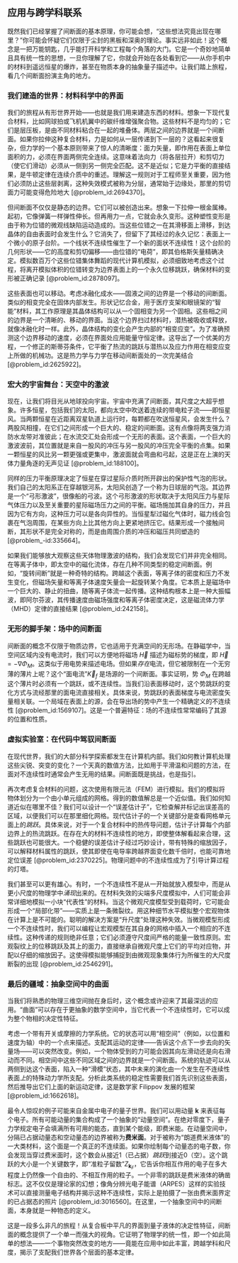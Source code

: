 ## 应用与跨学科联系

既然我们已经掌握了间断面的基本原理，你可能会想，“这些想法究竟出现在哪里？”你可能会怀疑它们仅限于尘封的黑板和深奥的理论。事实远非如此！这个概念是一把万能钥匙，几乎能打开科学和工程每个角落的大门。它是一个奇妙地简单且具有统一性的思想，一旦你理解了它，你就会开始在各处看到它——从你手机中的材料到遥远恒星的爆炸，甚至在物质本身的抽象量子描述中。让我们踏上旅程，看几个间断面扮演主角的地方。

### 我们建造的世界：材料科学中的界面

我们的旅程从有形世界开始——也就是我们用来建造东西的材料。想象一下现代复合材料，比如网球拍或飞机机翼中的碳纤维增强聚合物。这些材料不是均匀的；它们是层压板，是由不同材料粘合在一起的堆叠体。两层之间的边界就是一个间断面。如果你拉伸这种复合材料，力是如何从一层传递到下一层的？这看起来很复杂，但力学的一个基本原则带来了惊人的清晰度：面力矢量，即作用在表面上单位面积的力，必须在界面两侧完全连续。这意味着法向力（将各层拉开）和剪切力（使它们滑动）必须从一侧到另一侧完全匹配。这不是近似；它是力平衡的直接结果，是牛顿定律在连续介质中的重述。理解这一规则对于工程师至关重要，因为他们必须防止这些层剥离，这种失效模式被称为分层，通常始于边缘处，那里的剪切面力可能变得危险地大 [@problem_id:2694370]。

但间断面不仅仅是静态的边界。它们可以被创造出来。想象一下拉伸一根金属棒。起初，它像弹簧一样弹性伸长。但再用力一点，它就会永久变形。这种塑性变形是由于称为位错的微观线缺陷运动造成的。当这些位错之一在其滑移面上滑移，到达晶体的自由表面时会发生什么？它消失了，但留下了其经过的永久记忆：表面上一个微小的原子台阶。一个线状不连续性催生了一个新的面状不连续性！这个台阶的几何形状——它的高度和剪切偏移——由位错的“电荷”，即其伯格斯矢量精确决定。模拟数百万个这些位错集体舞蹈的现代计算机模拟，必须细致地考虑这个过程，将离开模拟体积的位错转变为边界表面上的一个永久位移跳跃，确保材料的变形被正确记录 [@problem_id:2878097]。

这些表面也可以移动。考虑冰融化成水——固液之间的边界是一个移动的间断面。类似的相变完全在固体内部发生。形状记忆合金，用于医疗支架和眼镜架的“智能”材料，其工作原理是其晶体结构可以从一个固相变为另一个固相。这些相之间的边界是一个清晰的、移动的界面。当这个边界扫过材料时，潜热被吸收或释放，就像冰融化时一样。此外，晶体结构的变化会产生内部的“相变应变”。为了准确预测这个边界移动的速度，必须在界面处应用能量守恒定律。这导出了一个优美的方程，一个修正的斯蒂芬条件，它平衡了热流的跳跃与潜热以及应力作用在相变应变上所做的机械功。这是热力学与力学在移动间断面处的一次完美结合 [@problem_id:2625922]。

### 宏大的宇宙舞台：天空中的激波

现在，让我们将目光从地球投向宇宙。宇宙中充满了间断面，其尺度之大超乎想象。许多恒星，包括我们的太阳，都向太空中吹送着连续的带电粒子流——即恒星风。当两颗恒星在近距离双星轨道上运行时，每颗都在吹送恒星风，会发生什么？两股风相撞，在它们之间形成一个巨大的、稳定的间断面。这有点像将两支强力消防水龙带对准彼此；在水流交汇处会形成一个无形的表面。这个表面，一个巨大的激波波前，其位置就是来自一股风的冲压与另一股风的冲压完全平衡的点集。如果一颗恒星的风比另一颗更强或更集中，激波面就会弯曲和弓起，这是正在上演的天体力量角逐的无声见证 [@problem_id:188100]。

同样的压力平衡原理决定了恒星在穿过星际介质时所开辟出的保护性气泡的形状。我们自己的太阳系正在穿越银河系，太阳风创造了一个称为日球层的气泡。其边界是一个“弓形激波”，很像船的弓波。这个弓形激波的形状取决于太阳风压力与星际气体压力以及至关重要的星际磁场压力之间的平衡。磁场施加其自身的压力，并且因为它有方向，这种压力可以是各向异性的。当恒星犁过磁化气体时，磁力线会包裹在气泡周围，在某些方向上比其他方向上更紧地挤压它。结果形成一个接触间断，其形状不是完全对称的，而是由周围介质的冲压和磁压共同塑造的 [@problem_-id:335664]。

如果我们能够放大观察这些天体物理激波的结构，我们会发现它们并非完全相同。在等离子体中，即太空中的磁化流体，存在几种不同类型的稳定间断面。例如，“旋转间断”就是一种奇特的结构。跨越这个表面，等离子体的密度和压力不发生变化，但磁场矢量和等离子体速度矢量会一起旋转某个角度。它本质上是磁场中一个巨大的、静止的扭曲，随等离子体流一起传播。这种结构根本上是一种大振幅波，即阿尔芬波，其传播速度由磁场强度和等离子体密度决定，这是磁流体力学（MHD）定律的直接结果 [@problem_id:242158]。

### 无形的脚手架：场中的间断面

间断面的概念不仅限于物质边界，它也适用于充满空间的无形场。在静磁学中，当空间区域内没有电流时，我们可以方便地将磁场 $\vec{H}$ 描述为磁标势的梯度，即 $\vec{H} = -\nabla \Phi_M$。这类似于用电势来描述电场。但如果*存在*电流，但它被限制在一个无穷薄的薄片上呢？这个“面电流”$\vec{K}_f$ 是场源的一个间断面。事实证明，势 $\Phi_M$ 在跨越这个薄片时必须有一个跳跃，或不连续性。当我们沿表面移动时，这个势跳跃的变化方式与流经那里的面电流直接相关。具体来说，势跳跃的表面梯度与电流密度矢量相关联。一个局域在表面上的源，会在导出场的势中产生一个精确定义的不连续性 [@problem_id:1569107]。这是一个普遍特征：场的不连续性常常编码了其源的位置和性质。

### 虚拟实验室：在代码中驾驭间断面

在现代世界，我们的大部分科学探索都发生在计算机内部。我们如何教计算机处理这些尖锐、突变的变化？一个天真的数值方法，比如用于平滑温和问题的方法，在面对不连续性时通常会产生无用的结果。间断面既是挑战，也是指引。

再次考虑复合材料的问题，这次使用有限元法（FEM）进行模拟。我们的模拟将物体划分为一个由小单元组成的网格。得到的数值解总是一个近似值。我们如何知道近似在哪里不佳？我们可以设计一个“误差估计子”，它检查解并标记出误差高的区域，以便我们可以在那里细化网格。现代估计子的一个关键部分是查看网格单元面上的*跳跃*。具体来说，对于一个复合材料中的热传导问题，估计子计算每个内部边界上的热流跳跃。在存在大的材料不连续性的地方，即使整体解看起来合理，这些跳跃也可能很大。一个稳健的误差估计子经过巧妙设计，带有特殊的缩放因子，可以解释材料属性的跳跃，使其即使在电导率跨越界面变化数千倍时，也能可靠地定位误差 [@problem_id:2370225]。物理问题中的不连续性成为了引导计算过程的灯塔。

我们甚至可以更有雄心。有时，一个不连续性不是从一开始就放入模型中，而是从更小尺度的物理学中*涌现*出来的。在材料失效的尖端多尺度模拟中，人们可能会非常详细地模拟一小块“代表性”的材料。当这个微观尺度模型受到载荷时，它可能会形成一个“局部化带”——实质上是一条微裂纹。用这种细节水平模拟整个宏观物体在计算上是不可能的。聪明的解决方案是“升尺度”处理这种失效。当微观模型形成一个不连续性时，我们可以编程让宏观模型在其自身的网格中插入一个相应的不连续性。这种传递的规则绝非任意；它们必须遵守尺度间严格的能量一致性原则。宏观裂纹上的位移跳跃及其上的面力，直接继承自微观尺度上它们的平均对应物，并配以仔细的缩放因子。这使得模拟能够捕捉到由微观现象集体行为所催生的大尺度断裂的出现 [@problem_id:2546291]。

### 最后的疆域：抽象空间中的曲面

当我们将熟悉的物理三维空间抛在身后时，这个概念或许迎来了其最深远的应用。“曲面”可以存在于更抽象的数学空间中，当它代表一个不连续性时，它可以成为整个物相的决定性特征。

考虑一个带有开关或摩擦的力学系统。它的状态可以用“相空间”（例如，以位置和速度为轴）中的一个点来描述。支配其运动的定律——告诉这个点下一步去向的矢量场——可以突然改变。例如，一个物体受到的力可能会因其向左滑动还是向右滑动而不同。相空间中这些不同区域之间的边界就是一个间断面。系统的轨迹可以从两侧到达这个表面，陷入一种“滑模”状态，其中未来的演化由一个发生在不连续性表面*上*的特殊动力学所支配。分析此类系统的稳定性需要我们首先识别这些表面，然后推导出它们上面的新运动定律，这是数学家 Filippov 发展的框架 [@problem_id:1662618]。

最令人惊叹的例子可能来自金属中电子的量子世界。我们可以用动量 $\mathbf{k}$ 来表征每个电子。所有可能动量的集合构成了一个抽象的“动量空间”。在绝对零度下，量子力学规定电子会填满所有可用的能态，直到某个能级，即费米能。在动量空间中，分隔已占据动量态和空动量态的边界被称为**费米面**。对于被称为“朗道费米液体”的一大类材料，这个面是一个真正的不连续面。如果你绘制每个动量态的电子数，你会发现当穿过费米面时，这个数会从接近1（已占据）*跳跃*到接近0（空）。这个跳跃的大小是一个关键数字，即“准粒子留数”$Z_{\mathbf{k}_{F}}$，它告诉你相互作用的电子在多大程度上仍然像一个自由的、不相互作用的粒子。一个非零的跳跃是费米液体的确凿标志。这不仅仅是理论家的幻想；像角分辨光电子能谱（ARPES）这样的实验技术可以直接测量电子结构并揭示这种不连续性，实际上是拍摄了一张由费米面界定的已占据态的照片 [@problem_id:3016560]。在这里，一个抽象空间中的间断面，本身就是一种物态的定义。

这是一段多么非凡的旅程！从复合板中平凡的界面到量子液体的决定性特征，间断面的概念提供了一个单一而强大的视角。它证明了物理学的统一性，即一个如此简单的想法——一个事物突然改变的地方——竟能在应用中如此丰富，跨越学科和尺度，揭示了支配我们世界各个层面的基本定律。